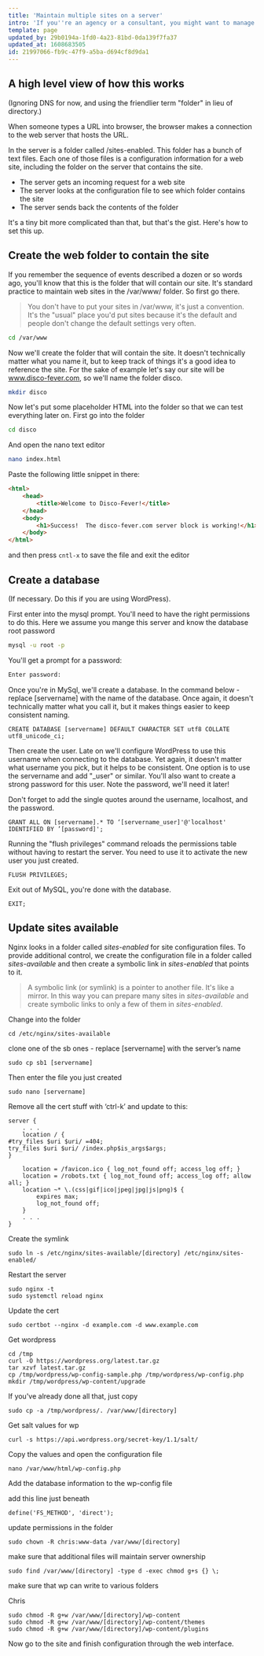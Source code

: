 ```yaml
---
title: 'Maintain multiple sites on a server'
intro: 'If you''re an agency or a consultant, you might want to manage landing pages for multiple clients. Here''s how you set this up on a Linux, Nginx, MySQL, PHP (LEMP) stack using Ubuntu 18.4.'
template: page
updated_by: 29b0194a-1fd0-4a23-81bd-0da139f7fa37
updated_at: 1608683505
id: 21997066-fb9c-47f9-a5ba-d694cf8d9da1
---
```

## A high level view of how this works
(Ignoring DNS for now, and using the friendlier term "folder" in lieu of directory.)

When someone types a URL into browser, the browser makes a connection to the web server that hosts the URL. 

In the server is a folder called /sites-enabled. This folder has a bunch of text files. Each one of those files is a configuration information for a web site, including the folder on the server that contains the site. 

* The server gets an incoming request for a web site
* The server looks at the configuration file to see which folder contains the site
* The server sends back the contents of the folder

It's a tiny bit more complicated than that, but that's the gist.  Here's how to set this up.

## Create the web folder to contain the site

If you remember the sequence of events described a dozen or so words ago, you'll know that this is the folder that will contain our site. It's standard practice to maintain web sites in the /var/www/ folder. So first go there.

>You don't have to put your sites in /var/www, it's just a convention. It's the "usual" place you'd put sites because it's the default and people don't change the default settings very often.

```bash
cd /var/www
```

Now we'll create the folder that will contain the site. It doesn't technically matter what you name it, but to keep track of things it's a good idea to reference the site.  For the sake of example let's say our site will be www.disco-fever.com, so we'll name the folder disco.

```bash
mkdir disco
```
Now let's put some placeholder HTML into the folder so that we can test everything later on. First go into the folder

```bash
cd disco
```
And open the nano text editor

```bash
nano index.html
```

Paste the following little snippet in there: 

```html
<html>
    <head>
        <title>Welcome to Disco-Fever!</title>
    </head>
    <body>
        <h1>Success!  The disco-fever.com server block is working!</h1>
    </body>
</html>
```

and then press ```cntl-x``` to save the file and exit the editor 

## Create a database 

(If necessary. Do this if you are using WordPress). 

First enter into the mysql prompt. You'll need to have the right permissions to do this. Here we assume you mange this server and know the database root password

```bash
mysql -u root -p
```

You'll get a prompt for a password:

```bash
Enter password:
```

Once you're in MySql, we'll create a database. In the command below - replace \[servername\] with the name of the database. Once again, it doesn't technically matter what you call it, but it makes things easier to keep consistent naming. 
```
CREATE DATABASE [servername] DEFAULT CHARACTER SET utf8 COLLATE utf8_unicode_ci;
```

Then create the user. Late on we'll configure WordPress to use this username when connecting to the database. Yet again, it doesn't matter what username you pick, but it helps to be consistent. One option is to use the servername and add "\_user" or similar. You'll also want to create a strong password for this user. Note the password, we'll need it later!

Don't forget to add the single quotes around the username, localhost, and the password. 

```
GRANT ALL ON [servername].* TO ‘[servername_user]'@'localhost' IDENTIFIED BY ’[password]';
```

Running the "flush privileges" command reloads the permissions table without having to restart the server. You need to use it to activate the new user you just created.

```
FLUSH PRIVILEGES;
```
Exit out of MySQL, you're done with the database.

```
EXIT;
```

## Update sites available

Nginx looks in a folder called _sites-enabled_ for site configuration files. To provide additional control, we create the configuration file in a folder called _sites-available_ and then create a symbolic link in _sites-enabled_ that points to it.

>A symbolic link (or symlink) is a pointer to another file. It's like a mirror. In this way you can prepare many sites in _sites-available_ and create symbolic links to only a few of them in _sites-enabled_.    

Change into the folder

```
cd /etc/nginx/sites-available
```

clone one of the sb ones - replace [servername] with the server’s name

```
sudo cp sb1 [servername]
```

Then enter the file you just created

```
sudo nano [servername]
```

Remove all the cert stuff with ‘ctrl-k’ and update to this:

```
server {
    . . .
    location / {
#try_files $uri $uri/ =404;
try_files $uri $uri/ /index.php$is_args$args;
}

    location = /favicon.ico { log_not_found off; access_log off; }
    location = /robots.txt { log_not_found off; access_log off; allow all; }
    location ~* \.(css|gif|ico|jpeg|jpg|js|png)$ {
        expires max;
        log_not_found off;
    }
    . . .
}
```

Create the symlink

```
sudo ln -s /etc/nginx/sites-available/[directory] /etc/nginx/sites-enabled/
```

Restart the server

```
sudo nginx -t
sudo systemctl reload nginx
```

Update the cert


```
sudo certbot --nginx -d example.com -d www.example.com
```


Get wordpress

```
cd /tmp
curl -O https://wordpress.org/latest.tar.gz
tar xzvf latest.tar.gz
cp /tmp/wordpress/wp-config-sample.php /tmp/wordpress/wp-config.php
mkdir /tmp/wordpress/wp-content/upgrade
```


If you've already done all that, just copy


```
sudo cp -a /tmp/wordpress/. /var/www/[directory]
```


Get salt values for wp


```
curl -s https://api.wordpress.org/secret-key/1.1/salt/
```


Copy the values and open the configuration file

```
nano /var/www/html/wp-config.php
```

Add the database information to the wp-config file

add this line just beneath

```
define('FS_METHOD', 'direct');
```

update permissions in the folder

```
sudo chown -R chris:www-data /var/www/[directory]
```

make sure that additional files will maintain server ownership

```
sudo find /var/www/[directory] -type d -exec chmod g+s {} \;
```
make sure that wp can write to various folders

Chris
```
sudo chmod -R g+w /var/www/[directory]/wp-content
sudo chmod -R g+w /var/www/[directory]/wp-content/themes
sudo chmod -R g+w /var/www/[directory]/wp-content/plugins
```

Now go to the site and finish configuration through the web interface.